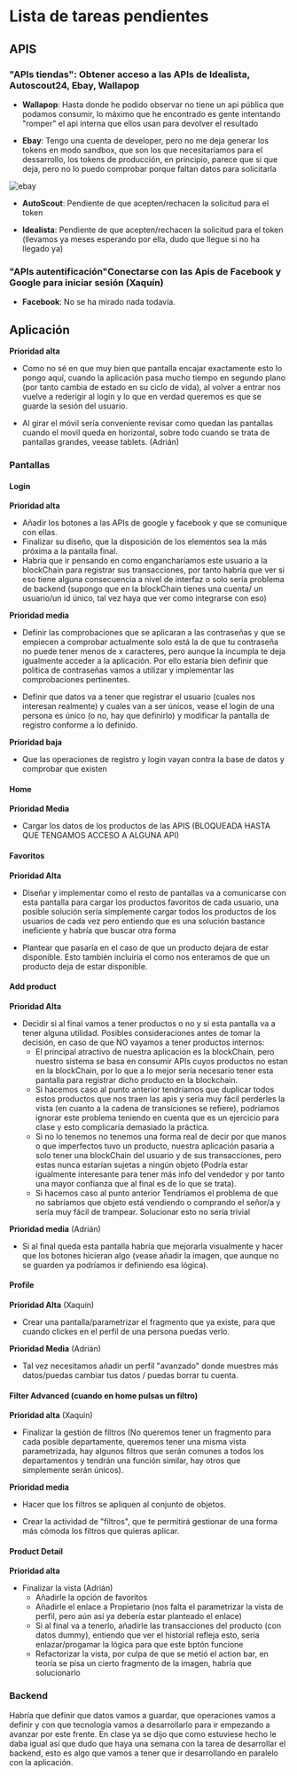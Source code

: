 # Lista de tareas pendientes
## APIS

### "APIs tiendas": Obtener acceso a las APIs de Idealista, Autoscout24, Ebay, Wallapop
* **Wallapop**: Hasta donde he podido observar no tiene un api pública que podamos consumir, lo máximo que he encontrado es gente intentando "romper" el api interna que ellos usan para devolver el resultado

* **Ebay**: Tengo una cuenta de developer, pero no me deja generar los tokens en modo sandbox, que son los que necesitaríamos para el dessarrollo, los tokens de producción, en principio, parece que si que deja, pero no lo puedo comprobar porque faltan datos para solicitarla

![ebay](https://user-images.githubusercontent.com/43583094/232519724-9c6a4e2b-047a-499b-9a08-01876c33d38b.jpg)

* **AutoScout**: Pendiente de que acepten/rechacen la solicitud para el token

* **Idealista**: Pendiente de que acepten/rechacen la solicitud para el token (llevamos ya meses esperando por ella, dudo que llegue si no ha llegado ya)

### "APIs autentificación"Conectarse con las Apis de Facebook y Google para iniciar sesión (Xaquín)

* **Facebook**: No se ha mirado nada todavía.

## Aplicación
**Prioridad alta**
* Como no sé en que muy bien que pantalla encajar exactamente esto lo pongo aquí, cuando la aplicación pasa mucho tiempo en segundo plano (por tanto cambia de estado en su ciclo de vida), al volver a entrar nos vuelve a rederigir al login y lo que en verdad queremos es que se guarde la sesión del usuario.

* Al girar el móvil sería conveniente revisar como quedan las pantallas cuando el movil queda en horizontal, sobre todo cuando se trata de pantallas grandes, veease tablets. (Adrián)

### Pantallas

#### Login

**Prioridad alta**
* Añadir los botones a las APIs de google y facebook y que se comunique con ellas.
* Finalizar su diseño, que la disposición de los elementos sea la más próxima a la pantalla final.
* Habría que ir pensando en como engancharíamos este usuario a la blockChain para registrar sus transacciones, por tanto habría que ver si eso tiene alguna consecuencia a nivel de interfaz o solo sería problema de backend (supongo que en la blockChain tienes una cuenta/ un usuario/un id único, tal vez haya que ver como integrarse con eso)

**Prioridad media**
* Definir las comprobaciones que se aplicaran a las contraseñas y que se empiecen a comprobar actualmente solo está la de que tu contraseña no puede tener menos de x caracteres, pero aunque la incumpla te deja igualmente acceder a la aplicación. Por ello estaría bien definir que política de contraseñas vamos a utilizar y implementar las comprobaciones pertinentes.

* Definir que datos va a tener que registrar el usuario (cuales nos interesan realmente) y cuales van a ser únicos, vease el login de una persona es único (o no, hay que definirlo) y modificar la pantalla de registro conforme a lo definido.

**Prioridad baja**
* Que las operaciones de registro y login vayan contra la base de datos y comprobar que existen

#### Home
**Prioridad Media**
* Cargar los datos de los productos de las APIS (BLOQUEADA HASTA QUE TENGAMOS ACCESO A ALGUNA API)
#### Favoritos

**Prioridad Alta**
* Diseñar y implementar como el resto de pantallas va a comunicarse con esta pantalla para cargar los productos favoritos de cada usuario, una posible solución sería simplemente cargar todos los productos de los usuarios de cada vez pero entiendo que es una solución bastance ineficiente y habría que buscar otra forma

* Plantear que pasaría en el caso de que un producto dejara de estar disponible. Esto también incluiría el como nos enteramos de que un producto deja de estar disponible.

#### Add product

**Prioridad Alta**
* Decidir si al final vamos a tener productos o no y si esta pantalla va a tener alguna utilidad. Posibles consideraciones antes de tomar la decisión, en caso de que NO vayamos a tener productos internos:
    - El principal atractivo de nuestra aplicación es la blockChain, pero nuestro sistema se basa en consumir APIs cuyos productos no estan en la blockChain, por lo que a lo mejor sería necesario tener esta pantalla para registrar dicho producto en la blockchain.
    - Si hacemos caso al punto anterior tendríamos que duplicar todos estos productos que nos traen las apis y sería muy fácil perderles la vista (en cuanto a la cadena de transiciones se refiere), podríamos ignorar este problema teniendo en cuenta que es un ejercicio para clase y esto complicaría demasiado la práctica.
    - Si no lo tenemos no tenemos una forma real de decir por que manos o que imperfectos tuvo un producto, nuestra aplicación pasaría a solo tener una blockChain del usuario y de sus transacciones, pero estas nunca estarían sujetas a ningún objeto (Podría estar igualmente interesante para tener más info del vendedor y por tanto una mayor confianza que al final es de lo que se trata).
    - Si hacemos caso al punto anterior Tendríamos el problema de que no sabríamos que objeto está vendiendo o comprando el señor/a y sería muy fácil de trampear. Solucionar esto no sería trivial

**Prioridad media** (Adrián)
* Si al final queda esta pantalla habría que mejorarla visualmente y hacer que los botones hicieran algo (vease añadir la imagen, que aunque no se guarden ya podríamos ir definiendo esa lógica).
#### Profile

**Prioridad Alta** (Xaquín)
* Crear una pantalla/parametrizar el fragmento que ya existe, para que cuando clickes en el perfil de una persona puedas verlo.

**Prioridad Media** (Adrián)
* Tal vez necesitamos añadir un perfil "avanzado" donde muestres más datos/puedas cambiar tus datos / puedas borrar tu cuenta.

#### Filter Advanced (cuando en home pulsas un filtro)

**Prioridad alta** (Xaquín)
* Finalizar la gestión de filtros (No queremos tener un fragmento para cada posible departamente, queremos tener una misma vista parametrizada, hay algunos filtros que serán comunes a todos los departamentos y tendrán una función similar, hay otros que simplemente serán únicos).

**Prioridad media**

* Hacer que los filtros se apliquen al conjunto de objetos.

* Crear la actividad de "filtros", que te permitirá gestionar de una forma más cómoda los filtros que quieras aplicar.

#### Product Detail

**Prioridad alta**

* Finalizar la vista (Adrián)
    * Añadirle la opción de favoritos 
    * Añadirle el enlace a Propietario (nos falta el parametrizar la vista de perfil, pero aún así ya debería estar planteado el enlace)
    * Si al final va a tenerlo, añadirle las transacciones del producto (con datos dummy), entiendo que ver el historial refleja esto, sería enlazar/progamar la lógica para que este bptón funcione
    * Refactorizar la vista, por culpa de que se metió el action bar, en teoría se pisa un cierto fragmento de la imagen, habría que solucionarlo

### Backend

Habría que definir que datos vamos a guardar, que operaciones vamos a definir y con que tecnología vamos a desarrollarlo para ir empezando a avanzar por este frente. En clase ya se dijo que como estuviese hecho le daba igual así que dudo que haya una semana con la tarea de desarrollar el backend, esto es algo que vamos a tener que ir desarrollando en paralelo con la aplicación.
